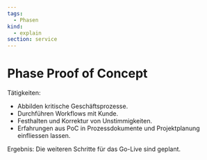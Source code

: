 ```yaml
---
tags:
  - Phasen
kind:
  - explain
section: service
---
```

# Phase Proof of Concept

Tätigkeiten:

* Abbilden kritische Geschäftsprozesse.
* Durchführen Workflows mit Kunde.
* Festhalten und Korrektur von Unstimmigkeiten.
* Erfahrungen aus PoC in Prozessdokumente und Projektplanung einfliessen lassen.

Ergebnis: Die weiteren Schritte für das Go-Live sind geplant.
